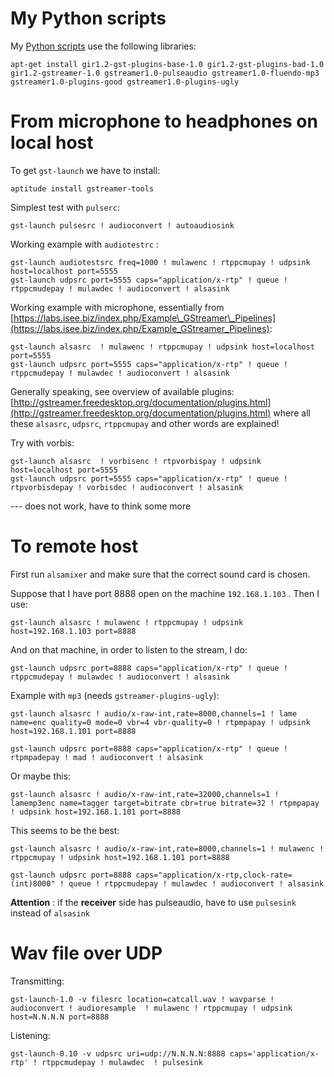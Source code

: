 # My Python scripts

My [Python scripts](github.com/amkhlv/usr/blob/master/bin/amkhlv_gstpipe.py) use the following libraries:

    apt-get install gir1.2-gst-plugins-base-1.0 gir1.2-gst-plugins-bad-1.0 gir1.2-gstreamer-1.0 gstreamer1.0-pulseaudio gstreamer1.0-fluendo-mp3 gstreamer1.0-plugins-good gstreamer1.0-plugins-ugly


# From microphone to headphones on local host

To get `gst-launch` we have to install:

    aptitude install gstreamer-tools 

Simplest test with `pulserc`:

    gst-launch pulsesrc ! audioconvert ! autoaudiosink

Working example with `audiotestrc` :

    gst-launch audiotestsrc freq=1000 ! mulawenc ! rtppcmupay ! udpsink host=localhost port=5555
    gst-launch udpsrc port=5555 caps="application/x-rtp" ! queue ! rtppcmudepay ! mulawdec ! audioconvert ! alsasink

Working example with microphone, essentially from [https://labs.isee.biz/index.php/Example\_GStreamer\_Pipelines](https://labs.isee.biz/index.php/Example_GStreamer_Pipelines):

    gst-launch alsasrc  ! mulawenc ! rtppcmupay ! udpsink host=localhost port=5555
    gst-launch udpsrc port=5555 caps="application/x-rtp" ! queue ! rtppcmudepay ! mulawdec ! audioconvert ! alsasink

Generally speaking, see overview of available plugins: [http://gstreamer.freedesktop.org/documentation/plugins.html](http://gstreamer.freedesktop.org/documentation/plugins.html)
where all these `alsasrc`, `udpsrc`, `rtppcmupay` and other words are explained!

Try with vorbis:

    gst-launch alsasrc  ! vorbisenc ! rtpvorbispay ! udpsink host=localhost port=5555
    gst-launch udpsrc port=5555 caps="application/x-rtp" ! queue ! rtpvorbisdepay ! vorbisdec ! audioconvert ! alsasink

\--- does not work, have to think some more

# To remote host

First run `alsamixer` and make sure that the correct sound card is chosen.

Suppose that I have port 8888 open on the machine `192.168.1.103` . Then I use:

    gst-launch alsasrc ! mulawenc ! rtppcmupay ! udpsink host=192.168.1.103 port=8888

And on that machine, in order to listen to the stream, I do:

    gst-launch udpsrc port=8888 caps="application/x-rtp" ! queue ! rtppcmudepay ! mulawdec ! audioconvert ! alsasink

Example with `mp3` (needs `gstreamer-plugins-ugly`):

    gst-launch alsasrc ! audio/x-raw-int,rate=8000,channels=1 ! lame name=enc quality=0 mode=0 vbr=4 vbr-quality=0 ! rtpmpapay ! udpsink host=192.168.1.101 port=8888

    gst-launch udpsrc port=8888 caps="application/x-rtp" ! queue ! rtpmpadepay ! mad ! audioconvert ! alsasink

Or maybe this:

    gst-launch alsasrc ! audio/x-raw-int,rate=32000,channels=1 ! lamemp3enc name=tagger target=bitrate cbr=true bitrate=32 ! rtpmpapay ! udpsink host=192.168.1.101 port=8888

This seems to be the best:

    gst-launch alsasrc ! audio/x-raw-int,rate=8000,channels=1 ! mulawenc ! rtppcmupay ! udpsink host=192.168.1.101 port=8888

    gst-launch udpsrc port=8888 caps="application/x-rtp,clock-rate=(int)8000" ! queue ! rtppcmudepay ! mulawdec ! audioconvert ! alsasink

__Attention__ : if the __receiver__ side has pulseaudio, have to use `pulsesink` instead of `alsasink`


# Wav file over UDP

Transmitting:

    gst-launch-1.0 -v filesrc location=catcall.wav ! wavparse ! audioconvert ! audioresample  ! mulawenc ! rtppcmupay ! udpsink host=N.N.N.N port=8888

Listening:

    gst-launch-0.10 -v udpsrc uri=udp://N.N.N.N:8888 caps='application/x-rtp' ! rtppcmudepay ! mulawdec  ! pulsesink


